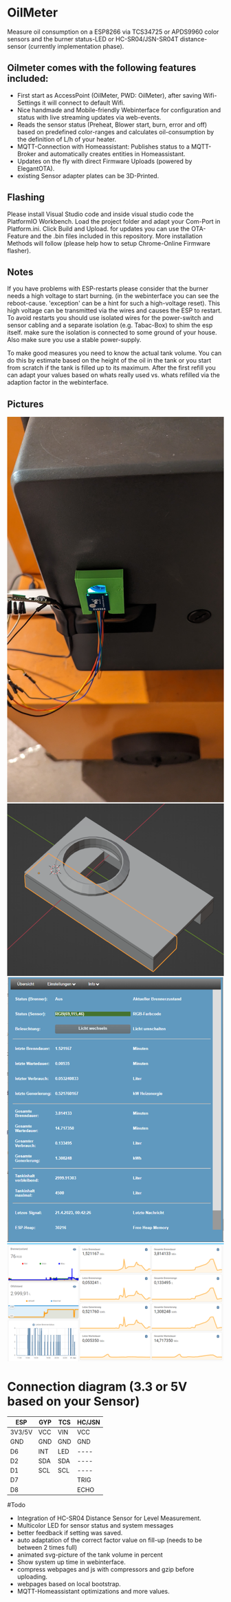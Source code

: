 # OilMeter

Measure oil consumption on a ESP8266 via TCS34725 or APDS9960 color sensors and the burner status-LED or 
HC-SR04/JSN-SR04T distance-sensor (currently implementation phase).

## Oilmeter comes with the following features included:
- First start as AccessPoint (OilMeter, PWD: OilMeter), after saving Wifi-Settings it will connect to default Wifi.
- Nice handmade and Mobile-friendly Webinterface for configuration and status with live streaming updates via web-events.
- Reads the sensor status (Preheat, Blower start, burn, error and off) based on predefined color-ranges and calculates oil-consumption
  by the definition of L/h of your heater.
- MQTT-Connection with Homeassistant: Publishes status to a MQTT-Broker and automatically creates entities in Homeassistant.
- Updates on the fly with direct Firmware Uploads (powered by ElegantOTA).
- existing Sensor adapter plates can be 3D-Printed.

## Flashing
Please install Visual Studio code and inside visual studio code the PlatformIO Workbench.
Load the project folder and adapt your Com-Port in Platform.ini. Click Build and Upload.
for updates you can use the OTA-Feature and the .bin files included in this repository.
More installation Methods will follow (please help how to setup Chrome-Online Firmware flasher).

## Notes

If you have problems with ESP-restarts please consider that the burner needs a high voltage to start burning.
(in the webinterface you can see the reboot-cause. 'exception' can be a hint for such a high-voltage reset).
This high voltage can be transmitted via the wires and causes the ESP to restart. To avoid restarts you should
use isolated wires for the power-switch and sensor cabling and a separate isolation (e.g. Tabac-Box) to shim the esp
itself. make sure the isolation is connected to some ground of your house.
Also make sure you use a stable power-supply.

To make good measures you need to know the actual tank volume. You can do this by estimate based on the height of the oil in the tank
or you start from scratch if the tank is filled up to its maximum. After the first refill you can adapt your values based on whats 
really used vs. whats refilled via the adaption factor in the webinterface.

## Pictures

![Installation](Pictures/Installation.jpg)
![3D Model](Pictures/Adapter_Plate.png)
![Webinterface](Pictures/Webinterface.png)
![Homeassistant](Pictures/HassIO.png)

# Connection diagram (3.3 or 5V based on your Sensor)

| ESP   | GYP | TCS | HC/JSN |
| ----- | --- | --- | ---- |
| 3V3/5V| VCC | VIN | VCC  |
| GND   | GND | GND | GND  |
| D6    | INT | LED | ---- |
| D2    | SDA | SDA | ---- |
| D1    | SCL | SCL | ---- |
| D7    |     |     | TRIG |
| D8    |     |     | ECHO |

#Todo

- Integration of HC-SR04 Distance Sensor for Level Measurement.
- Multicolor LED for sensor status and system messages
- better feedback if setting was saved.
- auto adaptation of the correct factor value on fill-up (needs to be between 2 times full)
- animated svg-picture of the tank volume in percent
- Show system up time in webinterface.
- compress webpages and js with compressors and gzip before uploading.
- webpages based on local bootstrap.
- MQTT-Homeassistant optimizations and more values.
  

